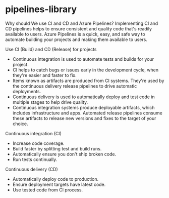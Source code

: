 # pipelines-library
Why should We use CI and CD and Azure Pipelines?
Implementing CI and CD pipelines helps to ensure consistent and quality code that's readily available to users.
Azure Pipelines is a quick, easy, and safe way to automate building your projects and making them available to users.

Use CI (Build) and CD (Release) for projects
- Continuous integration is used to automate tests and builds for your project. 
- CI helps to catch bugs or issues early in the development cycle, when they're easier and faster to fix. 
- Items known as artifacts are produced from CI systems. They're used by the continuous delivery release pipelines 
  to drive automatic deployments.
- Continuous delivery is used to automatically deploy and test code in multiple stages to help drive quality. 
- Continuous integration systems produce deployable artifacts, which includes infrastructure and apps. Automated 
  release pipelines consume these artifacts to release new versions and fixes to the target of your choice.

Continuous integration (CI)
- Increase code coverage.
- Build faster by splitting test and build runs.
- Automatically ensure you don't ship broken code.
- Run tests continually.

Continuous delivery (CD)
- Automatically deploy code to production.
- Ensure deployment targets have latest code.
- Use tested code from CI process.


